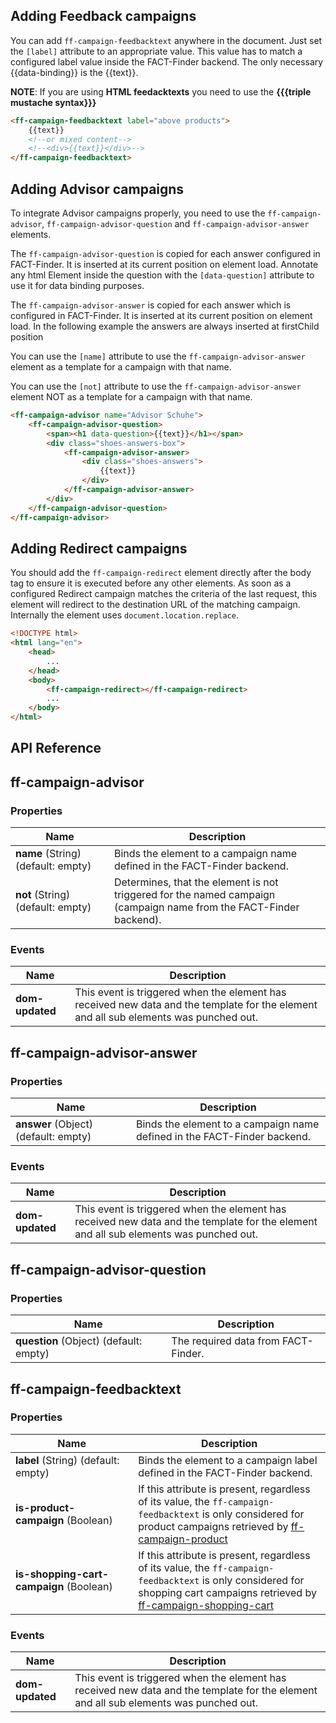## Adding Feedback campaigns
You can add `ff-campaign-feedbacktext` anywhere in the document. Just set the `[label]` attribute to an appropriate value. This value has to match a configured label value inside the FACT-Finder backend. The only necessary {{data-binding}} is the {{text}}.

**NOTE**: If you are using **HTML feedacktexts** you need to use the **{{{triple mustache syntax}}}**

```html
<ff-campaign-feedbacktext label="above products">
    {{text}}
    <!--or mixed content-->
    <!--<div>{{text}}</div>-->
</ff-campaign-feedbacktext>
```

## Adding Advisor campaigns
To integrate Advisor campaigns properly, you need to use the `ff-campaign-advisor`, `ff-campaign-advisor-question` and `ff-campaign-advisor-answer` elements.

The `ff-campaign-advisor-question` is copied for each answer configured in FACT-Finder. It is inserted at its current position on element load. 
Annotate any html Element inside the question with the `[data-question]` attribute to use it for data binding purposes.

The `ff-campaign-advisor-answer` is copied for each answer which is configured in FACT-Finder. It is inserted at its current position on element load. In the following example the answers are always inserted at firstChild position

You can use the `[name]` attribute to use the `ff-campaign-advisor-answer` element as a template for a campaign with that name.

You can use the `[not]` attribute to use the `ff-campaign-advisor-answer` element NOT as a template for a campaign with that name.

```html
<ff-campaign-advisor name="Advisor Schuhe">
    <ff-campaign-advisor-question>
        <span><h1 data-question>{{text}}</h1></span>
        <div class="shoes-answers-box">
            <ff-campaign-advisor-answer>
                <div class="shoes-answers">
                    {{text}}
                </div>
            </ff-campaign-advisor-answer>
        </div>
    </ff-campaign-advisor-question>
</ff-campaign-advisor>
```

## Adding Redirect campaigns
You should add the `ff-campaign-redirect` element directly after the body tag to ensure it is executed before any other elements. As soon as a configured Redirect campaign matches the criteria of the last request, this element will redirect to the destination URL of the matching campaign. Internally the element uses `document.location.replace`.

```html
<!DOCTYPE html>
<html lang="en">
    <head>
        ...
    </head>
    <body>
        <ff-campaign-redirect></ff-campaign-redirect>
        ...
    </body>
</html>
```

## API Reference
## ff-campaign-advisor
### Properties
| Name | Description |
| ---- | ----------- |
|**name**&nbsp;(String) (default: empty)| Binds the element to a campaign name defined in the FACT-Finder backend. |
|**not**&nbsp;(String) (default: empty) | Determines, that the element is not triggered for the named campaign (campaign name from the FACT-Finder backend). |

### Events
| Name | Description |
| ---- | ----------- |
|**dom-updated**| This event is triggered when the element has received new data and the template for the element and all sub elements was punched out. |

## ff-campaign-advisor-answer
### Properties
| Name | Description |
| ---- | ----------- |
|**answer**&nbsp;(Object) (default: empty)| Binds the element to a campaign name defined in the FACT-Finder backend. |

### Events
| Name | Description |
| ---- | ----------- |
|**dom-updated**| This event is triggered when the element has received new data and the template for the element and all sub elements was punched out. |

## ff-campaign-advisor-question
### Properties
| Name | Description |
| ---- | ----------- |
|**question**&nbsp;(Object) (default: empty)| The required data from FACT-Finder. |

## ff-campaign-feedbacktext
### Properties
| Name | Description |
| ---- | ----------- |
|**label**&nbsp;(String) (default: empty)| Binds the element to a campaign label defined in the FACT-Finder backend. |
|**is-product-campaign**&nbsp;(Boolean) | If this attribute is present, regardless of its value, the `ff-campaign-feedbacktext` is only considered for product campaigns retrieved by [ff-campaign-product](http://web-components.fact-finder.de/documentation/ff-campaign-product) |
|**is-shopping-cart-campaign**&nbsp;(Boolean) | If this attribute is present, regardless of its value, the `ff-campaign-feedbacktext` is only considered for shopping cart campaigns retrieved by [ff-campaign-shopping-cart](http://web-components.fact-finder.de/documentation/ff-campaign-shopping-cart) |

### Events
| Name | Description |
| ---- | ----------- |
|**dom-updated**| This event is triggered when the element has received new data and the template for the element and all sub elements was punched out. |
